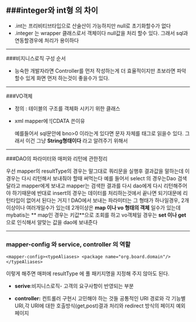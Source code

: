 ###integer와 int형 의 차이 
---
* .int는 프리비티브타입으로  산술산이 가능하지만 null로 초기화할수가 없다
* .integer 는 wrapper 클래스로서 객체이다 null값을 처리 할수 있다. 그래서 sql과 연동할경우에 처리가 용이하다 

---
###비지니스로직 구성 순서

* 능숙한 개발자라면 Controller를 먼저 작성하는게 더 효율적이지만 초보라면 파악할수 있게 화면 먼저 하는것이 좋을수가 있다.

---
###VO객체

 * 정의 : 테이블의 구조를 객체화 시키기 위한 클래스

 * xml mapper에 ![CDATA 쓴이유

    예를들어서 sql문안에 bno>0 이라는게 있다면
 문자 자체를 태그로 읽을수 있다. 그래서 이건 그냥 **String형태이다** 라고 알려주기 위해서
---
###DAO의 파라미터와 매퍼와 리턴에 관한정리

우선  mapper의 resultType의 경우는 말그대로 쿼리문을 실행후 결과값을 말하는데 이경우는 다시 리턴해서 보내줘야 할때 써먹는다 
예를 들어서 select  의 경우는Dao 검색달라고 mapper에게 보내고  mapper는 검색한 결과를 다시 dao에게 다시 리턴해주어야 하기때문에 
반대로 insert의 경우는 데이터를 처리하는것에서 끝나면 되기대문에 리턴타입이 없어서 된다는 거지 !
DAO에서 보내는 파라미터는 그 형태가 하나일경우, 2개이상이나 여러개일수가 있는데  2개이상은 **map 이나 vo 형태의 객체** 일수가 있는데 mybatis는 ** map인 경우는 키값**으로 조회를 하고 vo객체일 경우는 **set 이나 get**으로 인식해서 알맞는 값을 dao에 보내준다 

---
### mapper-config 와 service, controller 의 역할
``<mapper-config><typeAliases>
	<package name="org.board.domain"/>	
	</typeAliases>``

이렇게 해주면 매퍼에 resultType 에 풀 패키지명을 지정해 주지 않아도 된다. 

* **serive**:비지니스로직- 고객의 요구사항이 반영되는 부분

* **controller:** 컨트롤러 구현시 고민해야 하는 것들 공통적인 URI 경로와 각 기능별 URI,각 URI에 대한 호출방식(get,post)결과 처리와 redirect 방식의 페이지 예외페이지
